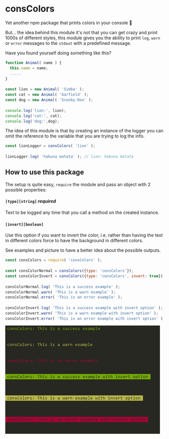 # consColors

Yet another npm package that prints colors in your console :tada:

But... the idea behind this module it's not that you can get crazy and print 1000s of different styles, this module gives you the ability to print `log`, `warn` or `error` messages to the `stdout` with a predefined message.

Have you found yourself doing something like this?

```javascript
function Animal( name ) {
  this.name = name;
  .....
}

const lion = new Animal( 'Simba' );
const cat = new Animal( 'Garfield' );
const dog = new Animal( 'Scooby-Doo' );

console.log('lion:', lion);
console.log('cat:', cat);
console.log('dog:',dog);
```
 
 The idea of this module is that by creating an instance of the logger you can omit the reference to the variable that you are trying to log the info.

```javascript
const lionLogger = consColors( 'lion' );

lionLogger.log( 'hakuna matata' ); // lion: hakuna matata
```

## How to use this package

The setup is quite easy, `require` the module and pass an object with 2 possible properties:

#### `[type][string]` *required*

Text to be logged any time that you call a method on the created instance.

#### `[invert][boolean]`

Use this option if you want to invert the color, i.e. rather than having the text in different colors force to have the background in different colors.

See examples and picture to have a better idea about the possible outputs.

```javascript
const consColors = require( 'consColors' );

const consColorNormal = consColors({type: 'consColors'});
const consColorInvert = consColors({type: 'consColors', invert: true});

consColorNormal.log( 'This is a success example' );
consColorNormal.warn( 'This is a warn example' );
consColorNormal.error( 'This is an error example' );

consColorInvert.log( 'This is a success example with invert option' );
consColorInvert.warn( 'This is a warn example with invert option' );
consColorInvert.error( 'This is an error example with invert option' );
```

<img src="./demo.PNG" alt="demo image with examples">
